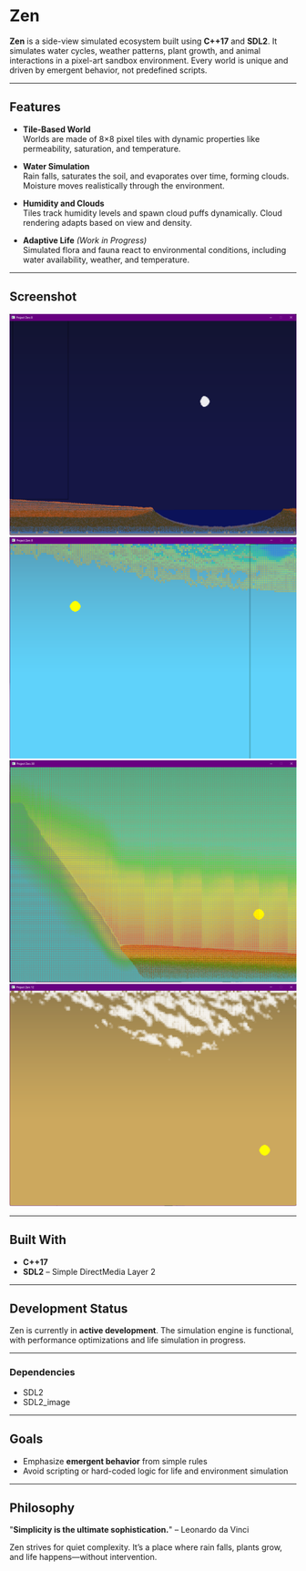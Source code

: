 
# Zen

**Zen** is a side-view simulated ecosystem built using **C++17** and **SDL2**. It simulates water cycles, weather patterns, plant growth, and animal interactions in a pixel-art sandbox environment. Every world is unique and driven by emergent behavior, not predefined scripts.

---

## Features

- **Tile-Based World**  
  Worlds are made of 8×8 pixel tiles with dynamic properties like permeability, saturation, and temperature.

- **Water Simulation**  
  Rain falls, saturates the soil, and evaporates over time, forming clouds. Moisture moves realistically through the environment.

- **Humidity and Clouds**  
  Tiles track humidity levels and spawn cloud puffs dynamically. Cloud rendering adapts based on view and density.

- **Adaptive Life** *(Work in Progress)*  
  Simulated flora and fauna react to environmental conditions, including water availability, weather, and temperature.

---

## Screenshot
![Alt text](/screenshots/screenshot1.png?raw=true "Night Time")
![Alt text](/screenshots/screenshot2.png?raw=true "Dynamic Humidity Map")
![Alt text](/screenshots/screenshot3.png?raw=true "dynamic heat system and heat map")
![Alt text](/screenshots/screenshot4.png?raw=true "Evening clouds, pushed by the wind")

---

## Built With

- **C++17**
- **SDL2** – Simple DirectMedia Layer 2

---

## Development Status

Zen is currently in **active development**. The simulation engine is functional, with performance optimizations and life simulation in progress.

---

### Dependencies

- SDL2
- SDL2_image

---

## Goals

- Emphasize **emergent behavior** from simple rules
- Avoid scripting or hard-coded logic for life and environment simulation

---

## Philosophy

"**Simplicity is the ultimate sophistication.**" – Leonardo da Vinci

Zen strives for quiet complexity. It’s a place where rain falls, plants grow, and life happens—without intervention.
